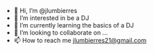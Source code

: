 - 👋 Hi, I’m @jlumbierres
- 👀 I’m interested in be a DJ
- 🌱 I’m currently learning the basics of a DJ
- 💞️ I’m looking to collaborate on ...
- 📫 How to reach me jlumbierres21@gmail.com

<!---
jlumbierres/jlumbierres is a ✨ special ✨ repository because its `README.md` (this file) appears on your GitHub profile.
You can click the Preview link to take a look at your changes.
--->
